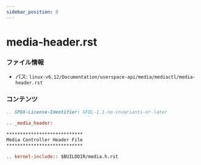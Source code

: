 ```yaml
---
sidebar_position: 8
---
```

# media-header.rst

### ファイル情報

- パス: `linux-v6.12/Documentation/userspace-api/media/mediactl/media-header.rst`

### コンテンツ

```rst
.. SPDX-License-Identifier: GFDL-1.1-no-invariants-or-later

.. _media_header:

****************************
Media Controller Header File
****************************

.. kernel-include:: $BUILDDIR/media.h.rst


```
